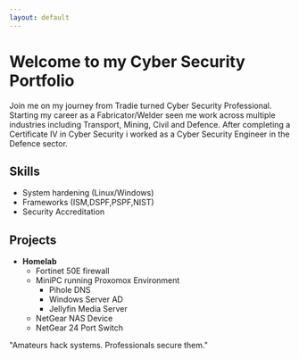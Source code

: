 ```yaml
---
layout: default
---
```


# Welcome to my Cyber Security Portfolio

Join me on my journey from Tradie turned Cyber Security Professional. 
Starting my career as a Fabricator/Welder seen me work across multiple industries including Transport, Mining, Civil and Defence. 
After completing a Certificate IV in Cyber Security i worked as a Cyber Security Engineer in the Defence sector.


## Skills

- System hardening (Linux/Windows)
- Frameworks (ISM,DSPF,PSPF,NIST)
- Security Accreditation

## Projects

- **Homelab** 
    - Fortinet 50E firewall
    - MiniPC running Proxomox Environment
        - Pihole DNS
        - Windows Server AD
        - Jellyfin Media Server
    - NetGear NAS Device
    - NetGear 24 Port Switch

"Amateurs hack systems. Professionals secure them."
